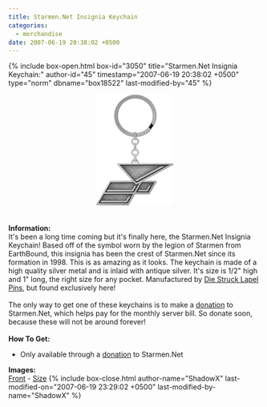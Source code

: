 ```yaml
---
title: Starmen.Net Insignia Keychain
categories:
  - merchandise
date: 2007-06-19 20:38:02 +0500
---
```

{% include box-open.html box-id="3050" title="Starmen.Net Insignia Keychain:" author-id="45" timestamp="2007-06-19 20:38:02 +0500" type="norm" dbname="box18522" last-modified-by="45" %}
	<center>
	<img src="/merchandise/images/smnkeychain_title.png" border="0" alt="Starmen.Net Insignia Keychain" />
	</center>
	<br /><br />
	<b>Information:</b>
	<br />
	It's been a long time coming but it's finally here, the Starmen.Net Insignia Keychain! 
	Based off of the symbol worn by the legion of Starmen from EarthBound, this insignia 
	has been the crest of Starmen.Net since its formation in 1998. This is as amazing as it 
	looks. The keychain is made of a high quality silver metal and is inlaid with antique 
	silver. It's size is 1/2" high and 1" long, the right size for any pocket. Manufactured 
	by <a href="http://www.lapelpinsrus.com/diestruck.html">Die Struck Lapel Pins</a>, but 
	found exclusively here!
	<br /><br />
	The only way to get one of these keychains is to make a <a href="https://www.fundable.org/groupactions/ebsiegedonations">donation</a> to Starmen.Net, 
	which helps pay for the monthly server bill. So donate soon, because these will not be 
	around forever!
	<br /><br />
	<b>How To Get:</b>
	<br />
	<ul>
	<li>Only available through a <a href="https://www.fundable.org/groupactions/ebsiegedonations">donation</a> to Starmen.Net</li>
	</ul>
	<b>Images:</b>
	<br />
	<a href="/merchandise/images/smnkeychain_front.jpg">Front</a> - <a href="/merchandise/images/smnkeychain_size.jpg">Size</a>
{% include box-close.html author-name="ShadowX" last-modified-on="2007-06-19 23:29:02 +0500" last-modified-by-name="ShadowX" %}
